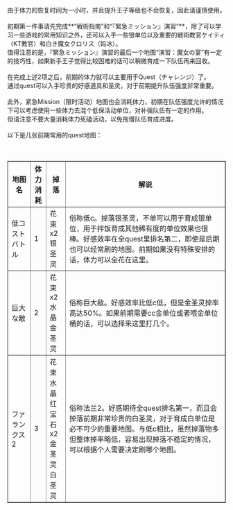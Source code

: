 由于体力的恢复时间为一小时，并且提升王子等级也不会恢复，因此请谨慎使用。<br><br>
初期第一件事请先完成**“戦術指南”和“『緊急ミッション』演習”**，除了可以学习一些游戏的常用知识之外，还可以入手一些银单位以及重要的戦術教官ケイティ（KT教官）和白き魔女クロリス（妈冰）。<br>值得注意的是，『緊急ミッション』演習的最后一个地图“演習：魔女の宴”有一定的技巧性，如果新手王子觉得比较困难的话可以稍微育成一下队伍再来回收。<br><br>
在完成上述2项之后，前期的体力就可以主要用于Quest（チャレンジ）了。<br>通过quest可以入手珍贵的好感道具和圣灵，对于前期提升队伍强度非常重要。<br><br>
此外，紧急Mission（限时活动）地图也会消耗体力，初期在队伍强度允许的情况下可以考虑使用一些体力去混个低保活动单位，对补强队伍有一定的作用。<br>但请注意不要大量消耗体力死磕活动，以免拖慢队伍育成进度。<br><br>
以下是几张前期常用的quest地图：<br><br><br>
<table border="1">
	<thead>
		<tr>
			<th>地图名</th>
			<th>体力<br>消耗</th>
			<th>掉落</th>
			<th>解说</th>
		</tr>
	</thead>
	<tbody>
		<tr>
			<td>低コストバトル</td>
			<td>1</td>
			<td>花束x2<br>银圣灵</td>
			<td>俗称低c。掉落银圣灵，不单可以用于育成银单位，用于拌饭育成其他稀有度的单位效果也很棒。好感效率在全quest里排名第二，即使是后期也可以经常刷的地图。前期如果没有特殊安排的话，体力可以全花在这里。</td>
		</tr>
		<tr>
			<td>巨大な敵</td>
			<td>2</td>
			<td>花束x2<br>水晶<br>金圣灵</td>
			<td>俗称巨大敌。好感效率比低c低，但是金圣灵掉率高达50%。如果前期需要cc金单位或者喂金单位桶的话，可以选择来这里打几个。</td>
		</tr>
		<tr>
			<td>ファランクス2</td>
			<td>3</td>
			<td>花束<br>水晶<br>红宝石x2<br>金圣灵<br>白圣灵</td>
			<td>俗称法兰2。好感期待全quest排名第一，而且会掉落前期非常珍贵的白圣灵，对于育成白单位是必不可少的重要地图。与低c相比，虽然掉落物多但整体掉率略低，容易出现掉落不稳定的情况，可以根据个人需要决定刷哪个地图。</td>
		</tr>
	</tbody>
</table>

